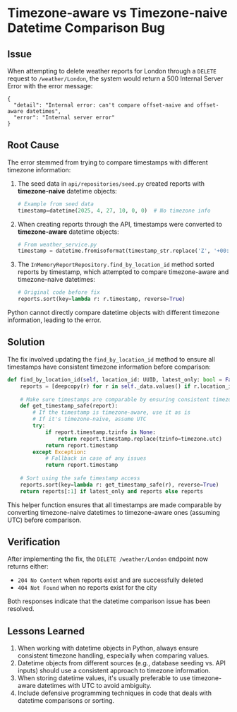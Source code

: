 # Timezone-aware vs Timezone-naive Datetime Comparison Bug

## Issue

When attempting to delete weather reports for London through a `DELETE` request to `/weather/London`, the system would return a 500 Internal Server Error with the error message:

```
{
  "detail": "Internal error: can't compare offset-naive and offset-aware datetimes",
  "error": "Internal server error"
}
```

## Root Cause

The error stemmed from trying to compare timestamps with different timezone information:

1. The seed data in `api/repositories/seed.py` created reports with **timezone-naive** datetime objects:
   ```python
   # Example from seed data
   timestamp=datetime(2025, 4, 27, 10, 0, 0)  # No timezone info
   ```

2. When creating reports through the API, timestamps were converted to **timezone-aware** datetime objects:
   ```python
   # From weather_service.py
   timestamp = datetime.fromisoformat(timestamp_str.replace('Z', '+00:00'))  # Has timezone info
   ```

3. The `InMemoryReportRepository.find_by_location_id` method sorted reports by timestamp, which attempted to compare timezone-aware and timezone-naive datetimes:
   ```python
   # Original code before fix
   reports.sort(key=lambda r: r.timestamp, reverse=True)
   ```

Python cannot directly compare datetime objects with different timezone information, leading to the error.

## Solution

The fix involved updating the `find_by_location_id` method to ensure all timestamps have consistent timezone information before comparison:

```python
def find_by_location_id(self, location_id: UUID, latest_only: bool = False) -> List[Report]:
    reports = [deepcopy(r) for r in self._data.values() if r.location_id == location_id]
    
    # Make sure timestamps are comparable by ensuring consistent timezone info
    def get_timestamp_safe(report):
        # If the timestamp is timezone-aware, use it as is
        # If it's timezone-naive, assume UTC
        try:
            if report.timestamp.tzinfo is None:
                return report.timestamp.replace(tzinfo=timezone.utc)
            return report.timestamp
        except Exception:
            # Fallback in case of any issues
            return report.timestamp
    
    # Sort using the safe timestamp access
    reports.sort(key=lambda r: get_timestamp_safe(r), reverse=True)
    return reports[:1] if latest_only and reports else reports
```

This helper function ensures that all timestamps are made comparable by converting timezone-naive datetimes to timezone-aware ones (assuming UTC) before comparison.

## Verification

After implementing the fix, the `DELETE /weather/London` endpoint now returns either:
- `204 No Content` when reports exist and are successfully deleted
- `404 Not Found` when no reports exist for the city

Both responses indicate that the datetime comparison issue has been resolved.

## Lessons Learned

1. When working with datetime objects in Python, always ensure consistent timezone handling, especially when comparing values.
2. Datetime objects from different sources (e.g., database seeding vs. API inputs) should use a consistent approach to timezone information.
3. When storing datetime values, it's usually preferable to use timezone-aware datetimes with UTC to avoid ambiguity.
4. Include defensive programming techniques in code that deals with datetime comparisons or sorting. 